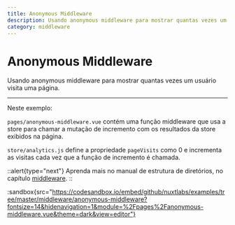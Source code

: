 ```yaml
---
title: Anonymous Middleware
description: Usando anonymous middleware para mostrar quantas vezes um usuário visita uma página.
category: middleware
---
```


# Anonymous Middleware

Usando anonymous middleware para mostrar quantas vezes um usuário visita uma página.

---

Neste exemplo:

`pages/anonymous-middleware.vue` contém uma função middleware que usa a store para chamar a mutação de incremento com os resultados da store exibidos na página.

`store/analytics.js` define a propriedade `pageVisits` como 0 e incrementa as visitas cada vez que a função de incremento é chamada.

::alert{type="next"}
Aprenda mais no manual de estrutura de diretórios, no capítulo [middleware](/docs/directory-structure/middleware#anonymous-middleware).
::

:sandbox{src="https://codesandbox.io/embed/github/nuxtlabs/examples/tree/master/middleware/anonymous-middleware?fontsize=14&hidenavigation=1&module=%2Fpages%2Fanonymous-middleware.vue&theme=dark&view=editor"}
